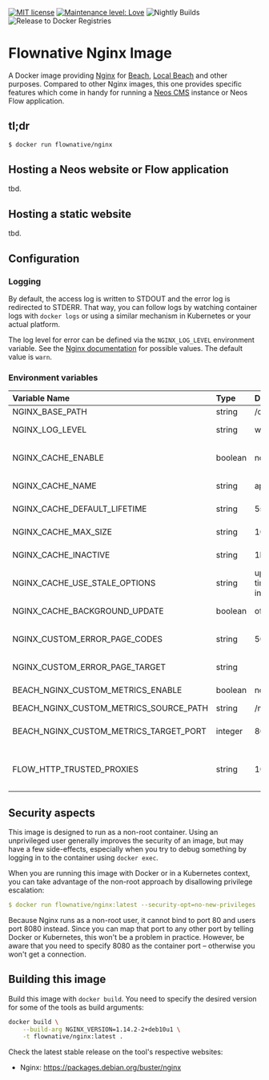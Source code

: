 [![MIT license](http://img.shields.io/badge/license-MIT-brightgreen.svg)](http://opensource.org/licenses/MIT)
[![Maintenance level: Love](https://img.shields.io/badge/maintenance-%E2%99%A1%E2%99%A1%E2%99%A1-ff69b4.svg)](https://www.flownative.com/en/products/open-source.html)
![Nightly Builds](https://github.com/flownative/docker-nginx/workflows/Nightly%20Builds/badge.svg)
![Release to Docker Registries](https://github.com/flownative/docker-nginx/workflows/Release%20to%20Docker%20Registries/badge.svg)

# Flownative Nginx Image

A Docker image providing [Nginx](https://nginx.org) for [Beach](https://www.flownative.com/beach),
[Local Beach](https://www.flownative.com/localbeach) and other purposes. Compared to other
Nginx images, this one provides specific features which come in handy for running a
[Neos CMS](https://www.neos.io) instance or Neos Flow application.

## tl;dr

```bash
$ docker run flownative/nginx
```

## Hosting a Neos website or Flow application

tbd.

## Hosting a static website

tbd.

## Configuration

### Logging

By default, the access log is written to STDOUT and the error log is
redirected to STDERR. That way, you can follow logs by watching
container logs with `docker logs` or using a similar mechanism in
Kubernetes or your actual platform.

The log level for error can be defined via the `NGINX_LOG_LEVEL`
environment variable. See the
[Nginx documentation](https://docs.nginx.com/nginx/admin-guide/monitoring/logging/)
for possible values. The default value is `warn`.

### Environment variables

| Variable Name                          | Type    | Default                               | Description                                                                                         |
|:---------------------------------------|:--------|:--------------------------------------|:----------------------------------------------------------------------------------------------------|
| NGINX_BASE_PATH                        | string  | /opt/flownative/nginx                 | Base path for Nginx                                                                                 |
| NGINX_LOG_LEVEL                        | string  | warn                                  | Nginx log level (see [documentation](https://docs.nginx.com/nginx/admin-guide/monitoring/logging/)) |
| NGINX_CACHE_ENABLE                     | boolean | no                                    | If the FastCGI cache should be enabled; see section about caching                                   |
| NGINX_CACHE_NAME                       | string  | application                           | Name of the memory zone Nginx should use for caching                                                |
| NGINX_CACHE_DEFAULT_LIFETIME           | string  | 5s                                    | Default cache lifetime to use when caching is enabled                                               |
| NGINX_CACHE_MAX_SIZE                   | string  | 1024m                                 | Maximum memory size for the FastCGI cache                                                           |
| NGINX_CACHE_INACTIVE                   | string  | 1h                                    | Time after which cache entries are removed automatically                                            |
| NGINX_CACHE_USE_STALE_OPTIONS          | string  | updating error timeout invalid_header | Options to pass to the `fastcgi_cache_use_stale` directive                                          |
| NGINX_CACHE_BACKGROUND_UPDATE          | boolean | off                                   | If background updates should be enabled                                                             |
| NGINX_CUSTOM_ERROR_PAGE_CODES          | string  | 500 501 502 503                       | FastCGI error codes which should redirect to the custom error page                                  |
| NGINX_CUSTOM_ERROR_PAGE_TARGET         | string  |                                       | Upstream URL to use for custom FastCGI error pages                                                  |
| BEACH_NGINX_CUSTOM_METRICS_ENABLE      | boolean | no                                    | If support for a custom metrics endpoint should be enabled                                          |
| BEACH_NGINX_CUSTOM_METRICS_SOURCE_PATH | string  | /metrics                              | Path where metrics are located                                                                      |
| BEACH_NGINX_CUSTOM_METRICS_TARGET_PORT | integer | 8082                                  | Port at which Nginx should listen to provide the metrics for scraping                               |
| FLOW_HTTP_TRUSTED_PROXIES              | string  | 10.0.0.0/8                            | Nginx passes FLOW_HTTP_TRUSTED_PROXIES to the virtual host using the value of this variable         |

## Security aspects

This image is designed to run as a non-root container. Using an
unprivileged user generally improves the security of an image, but may
have a few side-effects, especially when you try to debug something by
logging in to the container using `docker exec`.

When you are running this image with Docker or in a Kubernetes context,
you can take advantage of the non-root approach by disallowing privilege
escalation:

```yaml
$ docker run flownative/nginx:latest --security-opt=no-new-privileges
```

Because Nginx runs as a non-root user, it cannot bind to port 80 and
users port 8080 instead. Since you can map that port to any other port
by telling Docker or Kubernetes, this won't be a problem in practice.
However, be aware that you need to specify 8080 as the container port –
otherwise you won't get a connection.

## Building this image

Build this image with `docker build`. You need to specify the desired
version for some of the tools as build arguments:

```bash
docker build \
    --build-arg NGINX_VERSION=1.14.2-2+deb10u1 \
    -t flownative/nginx:latest .
```

Check the latest stable release on the tool's respective websites:

- Nginx: https://packages.debian.org/buster/nginx
